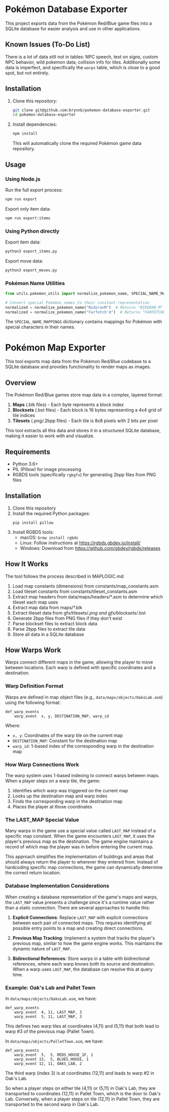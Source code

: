 # Pokémon Database Exporter

This project exports data from the Pokémon Red/Blue game files into a SQLite database for easier analysis and use in other applications.

## Known Issues (To-Do List)

There is a lot of data still not in tables: NPC speech, text on signs, custom NPC behavior, wild pokemon data, collision info for tiles. Additionally some data is imperfect, and specifically the `warps` table, which is close to a good spot, but not entirely. 

## Installation

1. Clone this repository:

   ```bash
   git clone git@github.com:brynnb/pokemon-database-exporter.git
   cd pokemon-database-exporter
   ```

2. Install dependencies:
   ```bash
   npm install
   ```
   This will automatically clone the required Pokémon game data repository.

## Usage

### Using Node.js

Run the full export process:

```bash
npm run export
```

Export only item data:

```bash
npm run export:items
```

### Using Python directly

Export item data:

```bash
python3 export_items.py
```

Export move data:

```bash
python3 export_moves.py
```

### Pokémon Name Utilities

```python
from utils.pokemon_utils import normalize_pokemon_name, SPECIAL_NAME_MAPPINGS

# Convert special Pokémon names to their constant representation
normalized = normalize_pokemon_name("NidoranM")  # Returns "NIDORAN_M"
normalized = normalize_pokemon_name("Farfetch'd")  # Returns "FARFETCHD"
```

The `SPECIAL_NAME_MAPPINGS` dictionary contains mappings for Pokémon with special characters in their names.

# Pokémon Map Exporter

This tool exports map data from the Pokémon Red/Blue codebase to a SQLite database and provides functionality to render maps as images.

## Overview

The Pokémon Red/Blue games store map data in a complex, layered format:

1. **Maps** (.blk files) - Each byte represents a block index
2. **Blocksets** (.bst files) - Each block is 16 bytes representing a 4x4 grid of tile indices
3. **Tilesets** (.png/.2bpp files) - Each tile is 8x8 pixels with 2 bits per pixel

This tool extracts all this data and stores it in a structured SQLite database, making it easier to work with and visualize.

## Requirements

- Python 3.6+
- PIL (Pillow) for image processing
- RGBDS tools (specifically `rgbgfx`) for generating 2bpp files from PNG files

## Installation

1. Clone this repository
2. Install the required Python packages:
   ```
   pip install pillow
   ```
3. Install RGBDS tools:
   - macOS: `brew install rgbds`
   - Linux: Follow instructions at https://rgbds.gbdev.io/install/
   - Windows: Download from https://github.com/gbdev/rgbds/releases

## How It Works

The tool follows the process described in MAPLOGIC.md:

1. Load map constants (dimensions) from constants/map_constants.asm
2. Load tileset constants from constants/tileset_constants.asm
3. Extract map headers from data/maps/headers/\*.asm to determine which tileset each map uses
4. Extract map data from maps/\*.blk
5. Extract tileset data from gfx/tilesets/_.png and gfx/blocksets/_.bst
6. Generate 2bpp files from PNG files if they don't exist
7. Parse blockset files to extract block data
8. Parse 2bpp files to extract tile data
9. Store all data in a SQLite database

## How Warps Work

Warps connect different maps in the game, allowing the player to move between locations. Each warp is defined with specific coordinates and a destination.

### Warp Definition Format

Warps are defined in map object files (e.g., `data/maps/objects/OaksLab.asm`) using the following format:

```
def_warp_events
    warp_event  x, y, DESTINATION_MAP, warp_id
```

Where:

- `x, y`: Coordinates of the warp tile on the current map
- `DESTINATION_MAP`: Constant for the destination map
- `warp_id`: 1-based index of the corresponding warp in the destination map

### How Warp Connections Work

The warp system uses 1-based indexing to connect warps between maps. When a player steps on a warp tile, the game:

1. Identifies which warp was triggered on the current map
2. Looks up the destination map and warp index
3. Finds the corresponding warp in the destination map
4. Places the player at those coordinates

### The LAST_MAP Special Value

Many warps in the game use a special value called `LAST_MAP` instead of a specific map constant. When the game encounters `LAST_MAP`, it uses the player's previous map as the destination. The game engine maintains a record of which map the player was in before entering the current map.

This approach simplifies the implementation of buildings and areas that should always return the player to wherever they entered from. Instead of hardcoding specific map connections, the game can dynamically determine the correct return location.

### Database Implementation Considerations

When creating a database representation of the game's maps and warps, the `LAST_MAP` value presents a challenge since it's a runtime value rather than a static connection. There are several approaches to handle this:

1. **Explicit Connections**: Replace `LAST_MAP` with explicit connections between each pair of connected maps. This requires identifying all possible entry points to a map and creating direct connections.

2. **Previous Map Tracking**: Implement a system that tracks the player's previous map, similar to how the game engine works. This maintains the dynamic nature of `LAST_MAP`.

3. **Bidirectional References**: Store warps in a table with bidirectional references, where each warp knows both its source and destination. When a warp uses `LAST_MAP`, the database can resolve this at query time.

### Example: Oak's Lab and Pallet Town

In `data/maps/objects/OaksLab.asm`, we have:

```
def_warp_events
    warp_event  4, 11, LAST_MAP, 3
    warp_event  5, 11, LAST_MAP, 3
```

This defines two warp tiles at coordinates (4,11) and (5,11) that both lead to warp #3 of the previous map (Pallet Town).

In `data/maps/objects/PalletTown.asm`, we have:

```
def_warp_events
    warp_event  5,  5, REDS_HOUSE_1F, 1
    warp_event 13,  5, BLUES_HOUSE, 1
    warp_event 12, 11, OAKS_LAB, 2
```

The third warp (index 3) is at coordinates (12,11) and leads to warp #2 in Oak's Lab.

So when a player steps on either tile (4,11) or (5,11) in Oak's Lab, they are transported to coordinates (12,11) in Pallet Town, which is the door to Oak's Lab. Conversely, when a player steps on tile (12,11) in Pallet Town, they are transported to the second warp in Oak's Lab.
